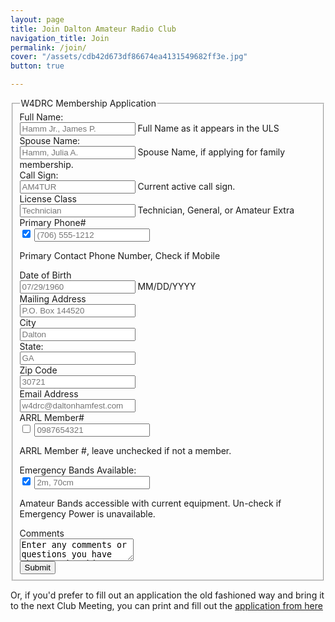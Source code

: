 ```yaml
---
layout: page
title: Join Dalton Amateur Radio Club
navigation_title: Join
permalink: /join/
cover: "/assets/cdb42d673df86674ea4131549682ff3e.jpg"
button: true

---
```


<form class="form-horizontal" action="https://formspree.io/rial@n00tz.net" method="POST">
<fieldset>

<!-- Form Name -->
<legend>W4DRC Membership Application</legend>

<!-- Text input-->
<div class="form-group">
  <label class="col-md-4 control-label" for="full_name">Full Name:</label>  
  <div class="col-md-4">
  <input id="full_name" name="full_name" type="text" placeholder="Hamm Jr., James P." class="form-control input-md" required="">
  <span class="help-block">Full Name as it appears in the ULS</span>  
  </div>
</div>

<!-- Text input-->
<div class="form-group">
  <label class="col-md-4 control-label" for="spouse_name">Spouse Name:</label>  
  <div class="col-md-4">
  <input id="spouse_name" name="spouse_name" type="text" placeholder="Hamm, Julia A." class="form-control input-md">
  <span class="help-block">Spouse Name, if applying for family membership.</span>  
  </div>
</div>

<!-- Text input-->
<div class="form-group">
  <label class="col-md-4 control-label" for="callsign">Call Sign:</label>  
  <div class="col-md-4">
  <input id="callsign" name="callsign" type="text" placeholder="AM4TUR" class="form-control input-md">
  <span class="help-block">Current active call sign. </span>  
  </div>
</div>

<!-- Button Drop Down -->
<div class="form-group">
  <label class="col-md-4 control-label" for="lic_class">License Class</label>
  <div class="col-md-4">
  <input id="lic_class" name="lic_class" type="text" placeholder="Technician" class="form-control input-md" required="">
  <span class="help-block">Technician, General, or Amateur Extra</span>
  </div>
</div>

<!-- Prepended checkbox -->
<div class="form-group">
  <label class="col-md-4 control-label" for="pri_phone">Primary Phone#</label>
  <div class="col-md-4">
    <div class="input-group">
      <span class="input-group-addon">     
          <input type="checkbox" checked="checked">     
      </span>
      <input id="pri_phone" name="pri_phone" class="form-control" type="text" placeholder="(706) 555-1212" required="">
    </div>
    <p class="help-block">Primary Contact Phone Number, Check if Mobile</p>
  </div>
</div>

<!-- Text input-->
<div class="form-group">
  <label class="col-md-4 control-label" for="DOB">Date of Birth</label>  
  <div class="col-md-4">
  <input id="DOB" name="DOB" type="text" placeholder="07/29/1960" class="form-control input-md" required="">
  <span class="help-block">MM/DD/YYYY</span>  
  </div>
</div>

<!-- Text input-->
<div class="form-group">
  <label class="col-md-4 control-label" for="mailing_address">Mailing Address</label>  
  <div class="col-md-4">
  <input id="mailing_address" name="mailing_address" type="text" placeholder="P.O. Box 144520" class="form-control input-md">
    
  </div>
</div>

<!-- Text input-->
<div class="form-group">
  <label class="col-md-4 control-label" for="city">City</label>  
  <div class="col-md-4">
  <input id="city" name="city" type="text" placeholder="Dalton" class="form-control input-md" required="">
    
  </div>
</div>

<!-- Text input-->
<div class="form-group">
  <label class="col-md-4 control-label" for="state">State:</label>  
  <div class="col-md-4">
  <input id="state" name="state" type="text" placeholder="GA" class="form-control input-md" required="">
    
  </div>
</div>

<!-- Text input-->
<div class="form-group">
  <label class="col-md-4 control-label" for="zipcode">Zip Code</label>  
  <div class="col-md-4">
  <input id="zipcode" name="zipcode" type="text" placeholder="30721" class="form-control input-md" required="">
    
  </div>
</div>

<!-- Text input-->
<div class="form-group">
  <label class="col-md-4 control-label" for="emailaddress">Email Address</label>  
  <div class="col-md-4">
  <input id="emailaddress" name="emailaddress" type="text" placeholder="w4drc@daltonhamfest.com" class="form-control input-md">
    
  </div>
</div>

<!-- Prepended checkbox -->
<div class="form-group">
  <label class="col-md-4 control-label" for="arrl_membership">ARRL Member#</label>
  <div class="col-md-4">
    <div class="input-group">
      <span class="input-group-addon">     
          <input type="checkbox">     
      </span>
      <input id="arrl_membership" name="arrl_membership" class="form-control" type="text" placeholder="0987654321">
    </div>
    <p class="help-block">ARRL Member #, leave unchecked if not a member.</p>
  </div>
</div>

<!-- Prepended checkbox -->
<div class="form-group">
  <label class="col-md-4 control-label" for="band_access">Emergency Bands Available:</label>
  <div class="col-md-4">
    <div class="input-group">
      <span class="input-group-addon">     
          <input type="checkbox" checked="checked">     
      </span>
      <input id="band_access" name="band_access" class="form-control" type="text" placeholder="2m, 70cm">
    </div>
    <p class="help-block">Amateur Bands accessible with current equipment. Un-check if Emergency Power is unavailable.</p>
  </div>
</div>

<!-- Textarea -->
<div class="form-group">
  <label class="col-md-4 control-label" for="comments">Comments</label>
  <div class="col-md-4">                     
    <textarea class="form-control" id="comments" name="comments">Enter any comments or questions you have about membership here.</textarea>
  </div>
</div>

<!-- Button -->
<div class="form-group">
  <label class="col-md-4 control-label" for="submit"></label>
  <div class="col-md-4">
    <button id="submit" name="submit" type="submit" class="btn btn-success" value="Send">Submit</button>
  </div>
</div>
</fieldset>
</form>

Or, if you'd prefer to fill out an application the old fashioned way and bring it to the next Club Meeting, you can print and fill out the <a href="\assets\DARC_Member_Application.pdf">application from here</a>